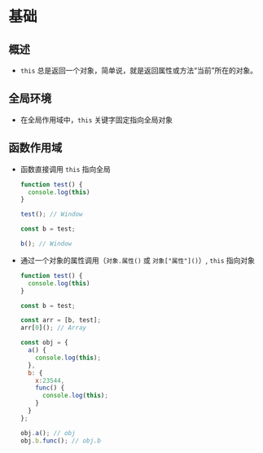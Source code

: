 # 基础

## 概述

  - `this` 总是返回一个对象，简单说，就是返回属性或方法“当前”所在的对象。

## 全局环境

  - 在全局作用域中，`this` 关键字固定指向全局对象

## 函数作用域

  - 函数直接调用 `this` 指向全局

    ```javascript
    function test() {
      console.log(this)
    }

    test(); // Window

    const b = test;

    b(); // Window
    ```

  - 通过一个对象的属性调用（`对象.属性()` 或 `对象["属性"]()`）, `this` 指向对象

    ```javascript
    function test() {
      console.log(this)
    }

    const b = test;

    const arr = [b, test];
    arr[0](); // Array
    ```

    ```javascript
    const obj = {
      a() {
        console.log(this);
      },
      b: {
        x:23544,
        func() {
          console.log(this);
        }
      }
    };

    obj.a(); // obj
    obj.b.func(); // obj.b
    ```
